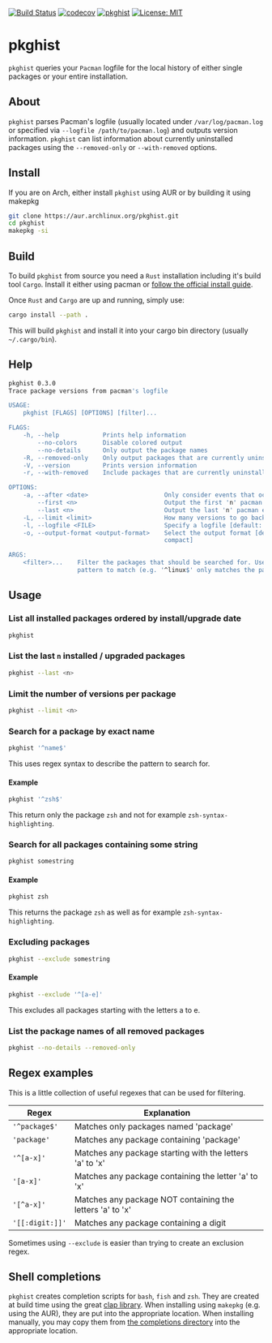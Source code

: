 [![Build Status](https://travis-ci.org/herzrasen/pkghist.svg?branch=master)](https://travis-ci.org/herzrasen/pkghist)
[![codecov](https://codecov.io/gh/herzrasen/pkghist/branch/master/graph/badge.svg)](https://codecov.io/gh/herzrasen/pkghist)
[![pkghist](https://img.shields.io/aur/version/pkghist.svg?label=pkghist)](https://aur.archlinux.org/packages/pkghist/)
[![License: MIT](https://img.shields.io/badge/License-MIT-blue.svg)](https://github.com/herzrasen/pkghist/blob/master/LICENSE)

# pkghist
`pkghist` queries your `Pacman` logfile for the local history of either single packages or your entire installation.

## About
`pkghist` parses Pacman's logfile (usually located under `/var/log/pacman.log` or specified via `--logfile /path/to/pacman.log`) and outputs version information. 
`pkghist` can list information about currently uninstalled packages using the `--removed-only` or `--with-removed` options. 

## Install
If you are on Arch, either install `pkghist` using AUR or by building it using makepkg

```bash
git clone https://aur.archlinux.org/pkghist.git
cd pkghist
makepkg -si
```
## Build
To build `pkghist` from source you need a `Rust` installation including it's build tool `Cargo`. 
Install it either using pacman or [follow the official install guide](https://www.rust-lang.org/tools/install).

Once `Rust` and `Cargo` are up and running, simply use:
```bash
cargo install --path .
```

This will build `pkghist` and install it into your cargo bin directory (usually `~/.cargo/bin`).

## Help
```bash
pkghist 0.3.0
Trace package versions from pacman's logfile

USAGE:
    pkghist [FLAGS] [OPTIONS] [filter]...

FLAGS:
    -h, --help            Prints help information
        --no-colors       Disable colored output
        --no-details      Only output the package names
    -R, --removed-only    Only output packages that are currently uninstalled
    -V, --version         Prints version information
    -r, --with-removed    Include packages that are currently uninstalled

OPTIONS:
    -a, --after <date>                     Only consider events that occurred after 'date' [Format: "YYYY-MM-DD HH:MM"]
        --first <n>                        Output the first 'n' pacman events
        --last <n>                         Output the last 'n' pacman events
    -L, --limit <limit>                    How many versions to go back in report. [limit > 0]
    -l, --logfile <FILE>                   Specify a logfile [default: /var/log/pacman.log]
    -o, --output-format <output-format>    Select the output format [default: plain]  [possible values: json, plain,
                                           compact]

ARGS:
    <filter>...    Filter the packages that should be searched for. Use regular expressions to specify the exact
                   pattern to match (e.g. '^linux$' only matches the package 'linux'
```

## Usage
### List all installed packages ordered by install/upgrade date
```bash
pkghist 
```

### List the last `n` installed / upgraded packages
```bash
pkghist --last <n>
```

### Limit the number of versions per package
```bash
pkghist --limit <n>
```

### Search for a package by exact name
```bash
pkghist '^name$'
```

This uses regex syntax to describe the pattern to search for.

#### Example
```bash
pkghist '^zsh$'
```
This return only the package `zsh` and not for example `zsh-syntax-highlighting`.

### Search for all packages containing some string
```bash
pkghist somestring
```

#### Example
```bash
pkghist zsh
```
This returns the package `zsh` as well as for example `zsh-syntax-highlighting`.

### Excluding packages
```bash
pkghist --exclude somestring
```

#### Example
```bash
pkghist --exclude '^[a-e]'
```
This excludes all packages starting with the letters a to e.

### List the package names of all removed packages
```bash
pkghist --no-details --removed-only
```

## Regex examples
This is a little collection of useful regexes that can be used for filtering.

| Regex          | Explanation                                              |
|----------------|----------------------------------------------------------|
| `'^package$'`  | Matches only packages named 'package'                    |
| `'package'`    | Matches any package containing 'package'                 |  
| `'^[a-x]'`     | Matches any package starting with the letters 'a' to 'x' |
| `'[a-x]'`      | Matches any package containing the letter 'a' to 'x'     |
| `'[^a-x]'`     | Matches any package NOT containing the letters 'a' to 'x'| 
| `'[[:digit:]]'`| Matches any package containing a digit                   |

Sometimes using `--exclude` is easier than trying to create an exclusion regex. 

## Shell completions
`pkghist` creates completion scripts for `bash`, `fish` and `zsh`.
They are created at build time using the great [clap library](https://github.com/clap-rs/clap). 
When installing using `makepkg` (e.g. using the AUR), they are put into the appropriate location.
When installing manually, you may copy them from [the completions directory](./completions) into the appropriate location.